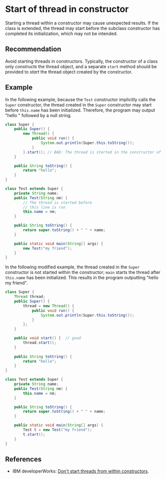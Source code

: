 # Start of thread in constructor
Starting a thread within a constructor may cause unexpected results. If the class is extended, the thread may start before the subclass constructor has completed its initialization, which may not be intended.


## Recommendation
Avoid starting threads in constructors. Typically, the constructor of a class only *constructs* the thread object, and a separate `start` method should be provided to *start* the thread object created by the constructor.


## Example
In the following example, because the `Test` constructor implicitly calls the `Super` constructor, the thread created in the `Super` constructor may start before `this.name` has been initialized. Therefore, the program may output "hello " followed by a null string.


```java
class Super {
    public Super() {
        new Thread() {
            public void run() {
                System.out.println(Super.this.toString());
            }
        }.start(); // BAD: The thread is started in the constructor of 'Super'.
    }

    public String toString() {
        return "hello";
    }
}

class Test extends Super {
    private String name;
    public Test(String nm) {
        // The thread is started before
        // this line is run
        this.name = nm;
    }

    public String toString() {
        return super.toString() + " " + name;
    }

    public static void main(String[] args) {
        new Test("my friend");
    }
}
```
In the following modified example, the thread created in the `Super` constructor is not started within the constructor; `main` starts the thread after `this.name` has been initialized. This results in the program outputting "hello my friend".


```java
class Super {
    Thread thread;
    public Super() {
        thread = new Thread() {
            public void run() {
                System.out.println(Super.this.toString());
            }
        };
    }

    public void start() {  // good
        thread.start();
    }
    
    public String toString() {
        return "hello";
    }
}

class Test extends Super {
    private String name;
    public Test(String nm) {
        this.name = nm;
    }

    public String toString() {
        return super.toString() + " " + name;
    }

    public static void main(String[] args) {
        Test t = new Test("my friend");
        t.start();
    }
}
```

## References
* IBM developerWorks: [Don't start threads from within constructors](https://web.archive.org/web/20200417101823/http://www.ibm.com/developerworks/java/library/j-jtp0618/index.html#4).
